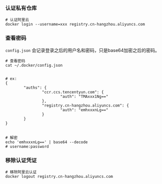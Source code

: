 ### 认证私有仓库

```shell
# 认证阿里云
docker login --username=xxx registry.cn-hangzhou.aliyuncs.com
```

### 查看密码

`config.json` 会记录登录之后的用户名和密码，只是base64加密之后的密码。

```shell
# 查看密码
cat ~/.docker/config.json


# ex:
{
        "auths": {
                "ccr.ccs.tencentyun.com": {
                        "auth": "TMAxxx1Ng=="
                },
                "registry.cn-hangzhou.aliyuncs.com": {
                        "auth": "emhxxxnLg=="
                }
        }
}


# 解密
echo 'emhxxxnLg==' | base64 --decode
# username:password
```

### 移除认证凭证

```shell
# 移除阿里云认证
docker logout registry.cn-hangzhou.aliyuncs.com
```
